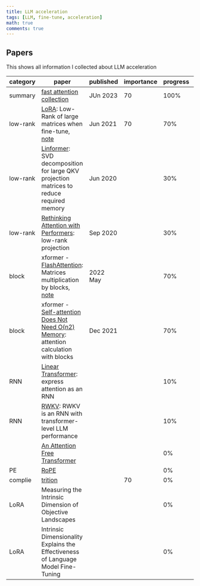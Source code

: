```yaml
---
title: LLM acceleration
tags: [LLM, fine-tune, acceleration]
math: true
comments: true
---
```


## Papers

This shows all information I collected about LLM acceleration

| category | paper                                                        | published | importance | progress | tags                |
| -------- | ------------------------------------------------------------ | --------- | ---------- | -------- | ------------------- |
| summary  | [fast attention collection](https://ben.bolte.cc/fast-attention) | JUn 2023  | 70         | 100%     |                     |
| low-rank | [LoRA](https://arxiv.org/abs/2106.09685):  Low-Rank of large matrices when fine-tune, [note](https://informal.top/posts/paper-LoRA/) | Jun 2021  | 70         | 70%      | fine-tune, low-rank |
| low-rank | [Linformer](https://arxiv.org/abs/2006.04768): SVD decomposition for large QKV projection matrices to reduce required memory | Jun 2020  |            | 30%      |                     |
| low-rank | [Rethinking Attention with Performers](https://arxiv.org/abs/2009.14794): low-rank projection | Sep 2020  |            | 30%      |                     |
| block    | xformer - [FlashAttention](https://arxiv.org/abs/2205.14135): Matrices multiplication by blocks, [note](https://informal.top/posts/notes-of-FlashAttention/) | 2022 May  |            | 70%      |                     |
| block    | xformer - [Self-attention Does Not Need O(n2) Memory](https://arxiv.org/abs/2112.05682): attention calculation with blocks | Dec 2021  |            | 70%      |                     |
| RNN      | [Linear Transformer](https://arxiv.org/pdf/2006.16236): express attention as an RNN |           |            | 10%      |                     |
| RNN      | [RWKV](https://arxiv.org/abs/2404.05892): RWKV is an RNN with transformer-level LLM performance |           |            | 10%      |                     |
|          | [An Attention Free Transformer](https://arxiv.org/abs/2105.14103) |           |            | 0%       |                     |
| PE       | [RoPE](https://arxiv.org/abs/2104.09864)                     |           |            | 0%       |                     |
| complie  | [trition](https://github.com/triton-lang/triton)             |           | 70         | 0%       |                     |
| LoRA     | Measuring the Intrinsic Dimension of Objective Landscapes    |           |            | 0%       |                     |
| LoRA     | Intrinsic Dimensionality Explains the Effectiveness of Language Model Fine-Tuning |           |            | 0%       |                     |

